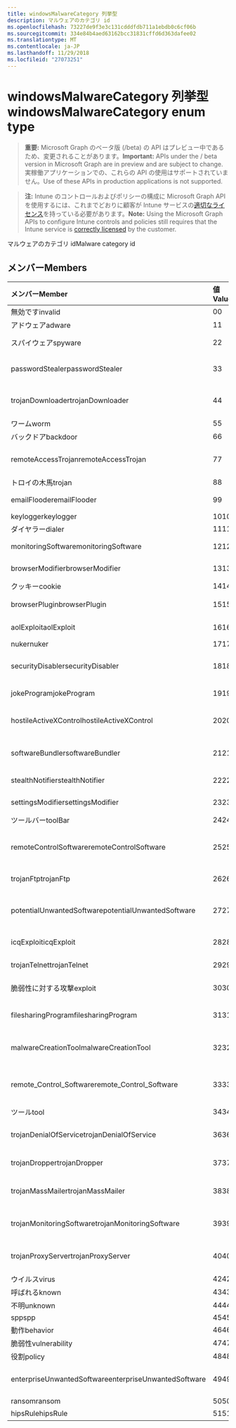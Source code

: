 ```yaml
---
title: windowsMalwareCategory 列挙型
description: マルウェアのカテゴリ id
ms.openlocfilehash: 73227de9f3e3c131cdddfdb711a1ebdb0c6cf06b
ms.sourcegitcommit: 334e84b4aed63162bcc31831cffd6d363dafee02
ms.translationtype: MT
ms.contentlocale: ja-JP
ms.lasthandoff: 11/29/2018
ms.locfileid: "27073251"
---
```

# <a name="windowsmalwarecategory-enum-type"></a><span data-ttu-id="107c7-103">windowsMalwareCategory 列挙型</span><span class="sxs-lookup"><span data-stu-id="107c7-103">windowsMalwareCategory enum type</span></span>

> <span data-ttu-id="107c7-104">**重要:** Microsoft Graph のベータ版 (/beta) の API はプレビュー中であるため、変更されることがあります。</span><span class="sxs-lookup"><span data-stu-id="107c7-104">**Important:** APIs under the / beta version in Microsoft Graph are in preview and are subject to change.</span></span> <span data-ttu-id="107c7-105">実稼働アプリケーションでの、これらの API の使用はサポートされていません。</span><span class="sxs-lookup"><span data-stu-id="107c7-105">Use of these APIs in production applications is not supported.</span></span>

> <span data-ttu-id="107c7-106">**注:** Intune のコントロールおよびポリシーの構成に Microsoft Graph API を使用するには、これまでどおりに顧客が Intune サービスの[適切なライセンス](https://go.microsoft.com/fwlink/?linkid=839381)を持っている必要があります。</span><span class="sxs-lookup"><span data-stu-id="107c7-106">**Note:** Using the Microsoft Graph APIs to configure Intune controls and policies still requires that the Intune service is [correctly licensed](https://go.microsoft.com/fwlink/?linkid=839381) by the customer.</span></span>

<span data-ttu-id="107c7-107">マルウェアのカテゴリ id</span><span class="sxs-lookup"><span data-stu-id="107c7-107">Malware category id</span></span>
## <a name="members"></a><span data-ttu-id="107c7-108">メンバー</span><span class="sxs-lookup"><span data-stu-id="107c7-108">Members</span></span>
|<span data-ttu-id="107c7-109">メンバー</span><span class="sxs-lookup"><span data-stu-id="107c7-109">Member</span></span>|<span data-ttu-id="107c7-110">値</span><span class="sxs-lookup"><span data-stu-id="107c7-110">Value</span></span>|<span data-ttu-id="107c7-111">説明</span><span class="sxs-lookup"><span data-stu-id="107c7-111">Description</span></span>|
|:---|:---|:---|
|<span data-ttu-id="107c7-112">無効です</span><span class="sxs-lookup"><span data-stu-id="107c7-112">invalid</span></span>|<span data-ttu-id="107c7-113">0</span><span class="sxs-lookup"><span data-stu-id="107c7-113">0</span></span>|<span data-ttu-id="107c7-114">無効</span><span class="sxs-lookup"><span data-stu-id="107c7-114">Invalid</span></span>|
|<span data-ttu-id="107c7-115">アドウェア</span><span class="sxs-lookup"><span data-stu-id="107c7-115">adware</span></span>|<span data-ttu-id="107c7-116">1</span><span class="sxs-lookup"><span data-stu-id="107c7-116">1</span></span>|<span data-ttu-id="107c7-117">アドウェア</span><span class="sxs-lookup"><span data-stu-id="107c7-117">Adware</span></span>|
|<span data-ttu-id="107c7-118">スパイウェア</span><span class="sxs-lookup"><span data-stu-id="107c7-118">spyware</span></span>|<span data-ttu-id="107c7-119">2</span><span class="sxs-lookup"><span data-stu-id="107c7-119">2</span></span>|<span data-ttu-id="107c7-120">スパイウェア</span><span class="sxs-lookup"><span data-stu-id="107c7-120">Spyware</span></span>|
|<span data-ttu-id="107c7-121">passwordStealer</span><span class="sxs-lookup"><span data-stu-id="107c7-121">passwordStealer</span></span>|<span data-ttu-id="107c7-122">3</span><span class="sxs-lookup"><span data-stu-id="107c7-122">3</span></span>|<span data-ttu-id="107c7-123">パスワード stealer</span><span class="sxs-lookup"><span data-stu-id="107c7-123">Password stealer</span></span>|
|<span data-ttu-id="107c7-124">trojanDownloader</span><span class="sxs-lookup"><span data-stu-id="107c7-124">trojanDownloader</span></span>|<span data-ttu-id="107c7-125">4</span><span class="sxs-lookup"><span data-stu-id="107c7-125">4</span></span>|<span data-ttu-id="107c7-126">トロイの木馬ダウンローダー</span><span class="sxs-lookup"><span data-stu-id="107c7-126">Trojan downloader</span></span>|
|<span data-ttu-id="107c7-127">ワーム</span><span class="sxs-lookup"><span data-stu-id="107c7-127">worm</span></span>|<span data-ttu-id="107c7-128">5</span><span class="sxs-lookup"><span data-stu-id="107c7-128">5</span></span>|<span data-ttu-id="107c7-129">ワーム</span><span class="sxs-lookup"><span data-stu-id="107c7-129">Worm</span></span>|
|<span data-ttu-id="107c7-130">バックドア</span><span class="sxs-lookup"><span data-stu-id="107c7-130">backdoor</span></span>|<span data-ttu-id="107c7-131">6</span><span class="sxs-lookup"><span data-stu-id="107c7-131">6</span></span>|<span data-ttu-id="107c7-132">バックドア</span><span class="sxs-lookup"><span data-stu-id="107c7-132">Backdoor</span></span>|
|<span data-ttu-id="107c7-133">remoteAccessTrojan</span><span class="sxs-lookup"><span data-stu-id="107c7-133">remoteAccessTrojan</span></span>|<span data-ttu-id="107c7-134">7</span><span class="sxs-lookup"><span data-stu-id="107c7-134">7</span></span>|<span data-ttu-id="107c7-135">リモート アクセス トロイの木馬</span><span class="sxs-lookup"><span data-stu-id="107c7-135">Remote access Trojan</span></span>|
|<span data-ttu-id="107c7-136">トロイの木馬</span><span class="sxs-lookup"><span data-stu-id="107c7-136">trojan</span></span>|<span data-ttu-id="107c7-137">8</span><span class="sxs-lookup"><span data-stu-id="107c7-137">8</span></span>|<span data-ttu-id="107c7-138">トロイの木馬</span><span class="sxs-lookup"><span data-stu-id="107c7-138">Trojan</span></span>|
|<span data-ttu-id="107c7-139">emailFlooder</span><span class="sxs-lookup"><span data-stu-id="107c7-139">emailFlooder</span></span>|<span data-ttu-id="107c7-140">9</span><span class="sxs-lookup"><span data-stu-id="107c7-140">9</span></span>|<span data-ttu-id="107c7-141">電子メール flooder</span><span class="sxs-lookup"><span data-stu-id="107c7-141">Email flooder</span></span>|
|<span data-ttu-id="107c7-142">keylogger</span><span class="sxs-lookup"><span data-stu-id="107c7-142">keylogger</span></span>|<span data-ttu-id="107c7-143">10</span><span class="sxs-lookup"><span data-stu-id="107c7-143">10</span></span>|<span data-ttu-id="107c7-144">Keylogger</span><span class="sxs-lookup"><span data-stu-id="107c7-144">Keylogger</span></span>|
|<span data-ttu-id="107c7-145">ダイヤラー</span><span class="sxs-lookup"><span data-stu-id="107c7-145">dialer</span></span>|<span data-ttu-id="107c7-146">11</span><span class="sxs-lookup"><span data-stu-id="107c7-146">11</span></span>|<span data-ttu-id="107c7-147">ダイヤラー</span><span class="sxs-lookup"><span data-stu-id="107c7-147">Dialer</span></span>|
|<span data-ttu-id="107c7-148">monitoringSoftware</span><span class="sxs-lookup"><span data-stu-id="107c7-148">monitoringSoftware</span></span>|<span data-ttu-id="107c7-149">12</span><span class="sxs-lookup"><span data-stu-id="107c7-149">12</span></span>|<span data-ttu-id="107c7-150">監視ソフトウェア</span><span class="sxs-lookup"><span data-stu-id="107c7-150">Monitoring software</span></span>|
|<span data-ttu-id="107c7-151">browserModifier</span><span class="sxs-lookup"><span data-stu-id="107c7-151">browserModifier</span></span>|<span data-ttu-id="107c7-152">13</span><span class="sxs-lookup"><span data-stu-id="107c7-152">13</span></span>|<span data-ttu-id="107c7-153">ブラウザー修飾子</span><span class="sxs-lookup"><span data-stu-id="107c7-153">Browser modifier</span></span>|
|<span data-ttu-id="107c7-154">クッキー</span><span class="sxs-lookup"><span data-stu-id="107c7-154">cookie</span></span>|<span data-ttu-id="107c7-155">14</span><span class="sxs-lookup"><span data-stu-id="107c7-155">14</span></span>|<span data-ttu-id="107c7-156">Cookie</span><span class="sxs-lookup"><span data-stu-id="107c7-156">Cookie</span></span>|
|<span data-ttu-id="107c7-157">browserPlugin</span><span class="sxs-lookup"><span data-stu-id="107c7-157">browserPlugin</span></span>|<span data-ttu-id="107c7-158">15</span><span class="sxs-lookup"><span data-stu-id="107c7-158">15</span></span>|<span data-ttu-id="107c7-159">ブラウザーのプラグイン</span><span class="sxs-lookup"><span data-stu-id="107c7-159">Browser plugin</span></span>|
|<span data-ttu-id="107c7-160">aolExploit</span><span class="sxs-lookup"><span data-stu-id="107c7-160">aolExploit</span></span>|<span data-ttu-id="107c7-161">16</span><span class="sxs-lookup"><span data-stu-id="107c7-161">16</span></span>|<span data-ttu-id="107c7-162">AOL の悪用</span><span class="sxs-lookup"><span data-stu-id="107c7-162">AOL exploit</span></span>|
|<span data-ttu-id="107c7-163">nuker</span><span class="sxs-lookup"><span data-stu-id="107c7-163">nuker</span></span>|<span data-ttu-id="107c7-164">17</span><span class="sxs-lookup"><span data-stu-id="107c7-164">17</span></span>|<span data-ttu-id="107c7-165">Nuker</span><span class="sxs-lookup"><span data-stu-id="107c7-165">Nuker</span></span>|
|<span data-ttu-id="107c7-166">securityDisabler</span><span class="sxs-lookup"><span data-stu-id="107c7-166">securityDisabler</span></span>|<span data-ttu-id="107c7-167">18</span><span class="sxs-lookup"><span data-stu-id="107c7-167">18</span></span>|<span data-ttu-id="107c7-168">Disabler のセキュリティ</span><span class="sxs-lookup"><span data-stu-id="107c7-168">Security disabler</span></span>|
|<span data-ttu-id="107c7-169">jokeProgram</span><span class="sxs-lookup"><span data-stu-id="107c7-169">jokeProgram</span></span>|<span data-ttu-id="107c7-170">19</span><span class="sxs-lookup"><span data-stu-id="107c7-170">19</span></span>|<span data-ttu-id="107c7-171">ジョーク プログラム</span><span class="sxs-lookup"><span data-stu-id="107c7-171">Joke program</span></span>|
|<span data-ttu-id="107c7-172">hostileActiveXControl</span><span class="sxs-lookup"><span data-stu-id="107c7-172">hostileActiveXControl</span></span>|<span data-ttu-id="107c7-173">20</span><span class="sxs-lookup"><span data-stu-id="107c7-173">20</span></span>|<span data-ttu-id="107c7-174">悪意のある ActiveX コントロール</span><span class="sxs-lookup"><span data-stu-id="107c7-174">Hostile ActiveX control</span></span>|
|<span data-ttu-id="107c7-175">softwareBundler</span><span class="sxs-lookup"><span data-stu-id="107c7-175">softwareBundler</span></span>|<span data-ttu-id="107c7-176">21</span><span class="sxs-lookup"><span data-stu-id="107c7-176">21</span></span>|<span data-ttu-id="107c7-177">Bundler のソフトウェア</span><span class="sxs-lookup"><span data-stu-id="107c7-177">Software bundler</span></span>|
|<span data-ttu-id="107c7-178">stealthNotifier</span><span class="sxs-lookup"><span data-stu-id="107c7-178">stealthNotifier</span></span>|<span data-ttu-id="107c7-179">22</span><span class="sxs-lookup"><span data-stu-id="107c7-179">22</span></span>|<span data-ttu-id="107c7-180">ステルス修飾子</span><span class="sxs-lookup"><span data-stu-id="107c7-180">Stealth modifier</span></span>|
|<span data-ttu-id="107c7-181">settingsModifier</span><span class="sxs-lookup"><span data-stu-id="107c7-181">settingsModifier</span></span>|<span data-ttu-id="107c7-182">23</span><span class="sxs-lookup"><span data-stu-id="107c7-182">23</span></span>|<span data-ttu-id="107c7-183">修飾子の設定</span><span class="sxs-lookup"><span data-stu-id="107c7-183">Settings modifier</span></span>|
|<span data-ttu-id="107c7-184">ツールバー</span><span class="sxs-lookup"><span data-stu-id="107c7-184">toolBar</span></span>|<span data-ttu-id="107c7-185">24</span><span class="sxs-lookup"><span data-stu-id="107c7-185">24</span></span>|<span data-ttu-id="107c7-186">ツールバー</span><span class="sxs-lookup"><span data-stu-id="107c7-186">Toolbar</span></span>|
|<span data-ttu-id="107c7-187">remoteControlSoftware</span><span class="sxs-lookup"><span data-stu-id="107c7-187">remoteControlSoftware</span></span>|<span data-ttu-id="107c7-188">25</span><span class="sxs-lookup"><span data-stu-id="107c7-188">25</span></span>|<span data-ttu-id="107c7-189">リモート コントロール ソフトウェア</span><span class="sxs-lookup"><span data-stu-id="107c7-189">Remote control software</span></span>|
|<span data-ttu-id="107c7-190">trojanFtp</span><span class="sxs-lookup"><span data-stu-id="107c7-190">trojanFtp</span></span>|<span data-ttu-id="107c7-191">26</span><span class="sxs-lookup"><span data-stu-id="107c7-191">26</span></span>|<span data-ttu-id="107c7-192">トロイの木馬の FTP</span><span class="sxs-lookup"><span data-stu-id="107c7-192">Trojan FTP</span></span>|
|<span data-ttu-id="107c7-193">potentialUnwantedSoftware</span><span class="sxs-lookup"><span data-stu-id="107c7-193">potentialUnwantedSoftware</span></span>|<span data-ttu-id="107c7-194">27</span><span class="sxs-lookup"><span data-stu-id="107c7-194">27</span></span>|<span data-ttu-id="107c7-195">可能性のある不要なソフトウェア</span><span class="sxs-lookup"><span data-stu-id="107c7-195">Potential unwanted software</span></span>|
|<span data-ttu-id="107c7-196">icqExploit</span><span class="sxs-lookup"><span data-stu-id="107c7-196">icqExploit</span></span>|<span data-ttu-id="107c7-197">28</span><span class="sxs-lookup"><span data-stu-id="107c7-197">28</span></span>|<span data-ttu-id="107c7-198">ICQ の悪用</span><span class="sxs-lookup"><span data-stu-id="107c7-198">ICQ exploit</span></span>|
|<span data-ttu-id="107c7-199">trojanTelnet</span><span class="sxs-lookup"><span data-stu-id="107c7-199">trojanTelnet</span></span>|<span data-ttu-id="107c7-200">29</span><span class="sxs-lookup"><span data-stu-id="107c7-200">29</span></span>|<span data-ttu-id="107c7-201">Telnet のトロイの木馬</span><span class="sxs-lookup"><span data-stu-id="107c7-201">Trojan telnet</span></span>|
|<span data-ttu-id="107c7-202">脆弱性に対する攻撃</span><span class="sxs-lookup"><span data-stu-id="107c7-202">exploit</span></span>|<span data-ttu-id="107c7-203">30</span><span class="sxs-lookup"><span data-stu-id="107c7-203">30</span></span>|<span data-ttu-id="107c7-204">脆弱性に対する攻撃</span><span class="sxs-lookup"><span data-stu-id="107c7-204">Exploit</span></span>|
|<span data-ttu-id="107c7-205">filesharingProgram</span><span class="sxs-lookup"><span data-stu-id="107c7-205">filesharingProgram</span></span>|<span data-ttu-id="107c7-206">31</span><span class="sxs-lookup"><span data-stu-id="107c7-206">31</span></span>|<span data-ttu-id="107c7-207">ファイル共有プログラム</span><span class="sxs-lookup"><span data-stu-id="107c7-207">File sharing program</span></span>|
|<span data-ttu-id="107c7-208">malwareCreationTool</span><span class="sxs-lookup"><span data-stu-id="107c7-208">malwareCreationTool</span></span>|<span data-ttu-id="107c7-209">32</span><span class="sxs-lookup"><span data-stu-id="107c7-209">32</span></span>|<span data-ttu-id="107c7-210">マルウェア作成ツール</span><span class="sxs-lookup"><span data-stu-id="107c7-210">Malware creation tool</span></span>|
|<span data-ttu-id="107c7-211">remote_Control_Software</span><span class="sxs-lookup"><span data-stu-id="107c7-211">remote_Control_Software</span></span>|<span data-ttu-id="107c7-212">33</span><span class="sxs-lookup"><span data-stu-id="107c7-212">33</span></span>|<span data-ttu-id="107c7-213">リモート コントロール ソフトウェア</span><span class="sxs-lookup"><span data-stu-id="107c7-213">Remote control software</span></span>|
|<span data-ttu-id="107c7-214">ツール</span><span class="sxs-lookup"><span data-stu-id="107c7-214">tool</span></span>|<span data-ttu-id="107c7-215">34</span><span class="sxs-lookup"><span data-stu-id="107c7-215">34</span></span>|<span data-ttu-id="107c7-216">ツール</span><span class="sxs-lookup"><span data-stu-id="107c7-216">Tool</span></span>|
|<span data-ttu-id="107c7-217">trojanDenialOfService</span><span class="sxs-lookup"><span data-stu-id="107c7-217">trojanDenialOfService</span></span>|<span data-ttu-id="107c7-218">36</span><span class="sxs-lookup"><span data-stu-id="107c7-218">36</span></span>|<span data-ttu-id="107c7-219">トロイの木馬サービス拒否</span><span class="sxs-lookup"><span data-stu-id="107c7-219">Trojan denial of service</span></span>|
|<span data-ttu-id="107c7-220">trojanDropper</span><span class="sxs-lookup"><span data-stu-id="107c7-220">trojanDropper</span></span>|<span data-ttu-id="107c7-221">37</span><span class="sxs-lookup"><span data-stu-id="107c7-221">37</span></span>|<span data-ttu-id="107c7-222">トロイの木馬のスポイト</span><span class="sxs-lookup"><span data-stu-id="107c7-222">Trojan dropper</span></span>|
|<span data-ttu-id="107c7-223">trojanMassMailer</span><span class="sxs-lookup"><span data-stu-id="107c7-223">trojanMassMailer</span></span>|<span data-ttu-id="107c7-224">38</span><span class="sxs-lookup"><span data-stu-id="107c7-224">38</span></span>|<span data-ttu-id="107c7-225">トロイの木馬の大量メール送信型</span><span class="sxs-lookup"><span data-stu-id="107c7-225">Trojan mass mailer</span></span>|
|<span data-ttu-id="107c7-226">trojanMonitoringSoftware</span><span class="sxs-lookup"><span data-stu-id="107c7-226">trojanMonitoringSoftware</span></span>|<span data-ttu-id="107c7-227">39</span><span class="sxs-lookup"><span data-stu-id="107c7-227">39</span></span>|<span data-ttu-id="107c7-228">トロイの木馬の監視ソフトウェア</span><span class="sxs-lookup"><span data-stu-id="107c7-228">Trojan monitoring software</span></span>|
|<span data-ttu-id="107c7-229">trojanProxyServer</span><span class="sxs-lookup"><span data-stu-id="107c7-229">trojanProxyServer</span></span>|<span data-ttu-id="107c7-230">40</span><span class="sxs-lookup"><span data-stu-id="107c7-230">40</span></span>|<span data-ttu-id="107c7-231">トロイの木馬のプロキシ サーバー</span><span class="sxs-lookup"><span data-stu-id="107c7-231">Trojan proxy server</span></span>|
|<span data-ttu-id="107c7-232">ウイルス</span><span class="sxs-lookup"><span data-stu-id="107c7-232">virus</span></span>|<span data-ttu-id="107c7-233">42</span><span class="sxs-lookup"><span data-stu-id="107c7-233">42</span></span>|<span data-ttu-id="107c7-234">ウイルス</span><span class="sxs-lookup"><span data-stu-id="107c7-234">Virus</span></span>|
|<span data-ttu-id="107c7-235">呼ばれる</span><span class="sxs-lookup"><span data-stu-id="107c7-235">known</span></span>|<span data-ttu-id="107c7-236">43</span><span class="sxs-lookup"><span data-stu-id="107c7-236">43</span></span>|<span data-ttu-id="107c7-237">呼ばれる</span><span class="sxs-lookup"><span data-stu-id="107c7-237">Known</span></span>|
|<span data-ttu-id="107c7-238">不明</span><span class="sxs-lookup"><span data-stu-id="107c7-238">unknown</span></span>|<span data-ttu-id="107c7-239">44</span><span class="sxs-lookup"><span data-stu-id="107c7-239">44</span></span>|<span data-ttu-id="107c7-240">不明</span><span class="sxs-lookup"><span data-stu-id="107c7-240">Unknown</span></span>|
|<span data-ttu-id="107c7-241">spp</span><span class="sxs-lookup"><span data-stu-id="107c7-241">spp</span></span>|<span data-ttu-id="107c7-242">45</span><span class="sxs-lookup"><span data-stu-id="107c7-242">45</span></span>|<span data-ttu-id="107c7-243">SPP</span><span class="sxs-lookup"><span data-stu-id="107c7-243">SPP</span></span>|
|<span data-ttu-id="107c7-244">動作</span><span class="sxs-lookup"><span data-stu-id="107c7-244">behavior</span></span>|<span data-ttu-id="107c7-245">46</span><span class="sxs-lookup"><span data-stu-id="107c7-245">46</span></span>|<span data-ttu-id="107c7-246">動作</span><span class="sxs-lookup"><span data-stu-id="107c7-246">Behavior</span></span>|
|<span data-ttu-id="107c7-247">脆弱性</span><span class="sxs-lookup"><span data-stu-id="107c7-247">vulnerability</span></span>|<span data-ttu-id="107c7-248">47</span><span class="sxs-lookup"><span data-stu-id="107c7-248">47</span></span>|<span data-ttu-id="107c7-249">脆弱性</span><span class="sxs-lookup"><span data-stu-id="107c7-249">Vulnerability</span></span>|
|<span data-ttu-id="107c7-250">役割</span><span class="sxs-lookup"><span data-stu-id="107c7-250">policy</span></span>|<span data-ttu-id="107c7-251">48</span><span class="sxs-lookup"><span data-stu-id="107c7-251">48</span></span>|<span data-ttu-id="107c7-252">ポリシー</span><span class="sxs-lookup"><span data-stu-id="107c7-252">Policy</span></span>|
|<span data-ttu-id="107c7-253">enterpriseUnwantedSoftware</span><span class="sxs-lookup"><span data-stu-id="107c7-253">enterpriseUnwantedSoftware</span></span>|<span data-ttu-id="107c7-254">49</span><span class="sxs-lookup"><span data-stu-id="107c7-254">49</span></span>|<span data-ttu-id="107c7-255">迷惑ソフトウェア企業</span><span class="sxs-lookup"><span data-stu-id="107c7-255">Enterprise Unwanted Software</span></span>|
|<span data-ttu-id="107c7-256">ransom</span><span class="sxs-lookup"><span data-stu-id="107c7-256">ransom</span></span>|<span data-ttu-id="107c7-257">50</span><span class="sxs-lookup"><span data-stu-id="107c7-257">50</span></span>|<span data-ttu-id="107c7-258">Ransom</span><span class="sxs-lookup"><span data-stu-id="107c7-258">Ransom</span></span>|
|<span data-ttu-id="107c7-259">hipsRule</span><span class="sxs-lookup"><span data-stu-id="107c7-259">hipsRule</span></span>|<span data-ttu-id="107c7-260">51</span><span class="sxs-lookup"><span data-stu-id="107c7-260">51</span></span>|<span data-ttu-id="107c7-261">腰ルール</span><span class="sxs-lookup"><span data-stu-id="107c7-261">HIPS Rule</span></span>|





